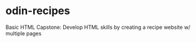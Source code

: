 # odin-recipes
Basic HTML Capstone: Develop HTML skills by creating a recipe website w/ multiple pages
